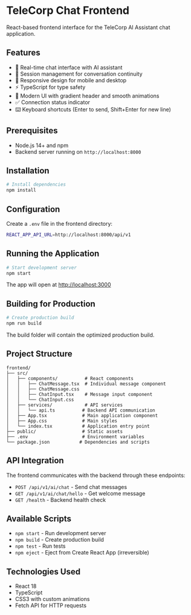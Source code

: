 # TeleCorp Chat Frontend

React-based frontend interface for the TeleCorp AI Assistant chat application.

## Features

- 💬 Real-time chat interface with AI assistant
- 🔄 Session management for conversation continuity
- 📱 Responsive design for mobile and desktop
- ⚡ TypeScript for type safety
- 🎨 Modern UI with gradient header and smooth animations
- ✅ Connection status indicator
- ⌨️ Keyboard shortcuts (Enter to send, Shift+Enter for new line)

## Prerequisites

- Node.js 14+ and npm
- Backend server running on `http://localhost:8000`

## Installation

```bash
# Install dependencies
npm install
```

## Configuration

Create a `.env` file in the frontend directory:

```bash
REACT_APP_API_URL=http://localhost:8000/api/v1
```

## Running the Application

```bash
# Start development server
npm start
```

The app will open at [http://localhost:3000](http://localhost:3000)

## Building for Production

```bash
# Create production build
npm run build
```

The build folder will contain the optimized production build.

## Project Structure

```
frontend/
├── src/
│   ├── components/          # React components
│   │   ├── ChatMessage.tsx  # Individual message component
│   │   ├── ChatMessage.css
│   │   ├── ChatInput.tsx    # Message input component
│   │   └── ChatInput.css
│   ├── services/            # API services
│   │   └── api.ts          # Backend API communication
│   ├── App.tsx             # Main application component
│   ├── App.css             # Main styles
│   └── index.tsx           # Application entry point
├── public/                 # Static assets
├── .env                    # Environment variables
└── package.json           # Dependencies and scripts
```

## API Integration

The frontend communicates with the backend through these endpoints:

- `POST /api/v1/ai/chat` - Send chat messages
- `GET /api/v1/ai/chat/hello` - Get welcome message
- `GET /health` - Backend health check

## Available Scripts

- `npm start` - Run development server
- `npm build` - Create production build
- `npm test` - Run tests
- `npm eject` - Eject from Create React App (irreversible)

## Technologies Used

- React 18
- TypeScript
- CSS3 with custom animations
- Fetch API for HTTP requests
